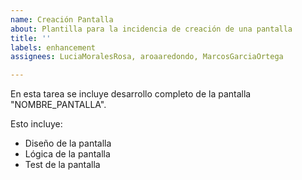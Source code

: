 ```yaml
---
name: Creación Pantalla
about: Plantilla para la incidencia de creación de una pantalla
title: ''
labels: enhancement
assignees: LuciaMoralesRosa, aroaaredondo, MarcosGarciaOrtega

---
```


En esta tarea se incluye desarrollo completo de la pantalla "NOMBRE_PANTALLA".

Esto incluye: 
- Diseño de la pantalla
- Lógica de la pantalla
- Test de la pantalla
